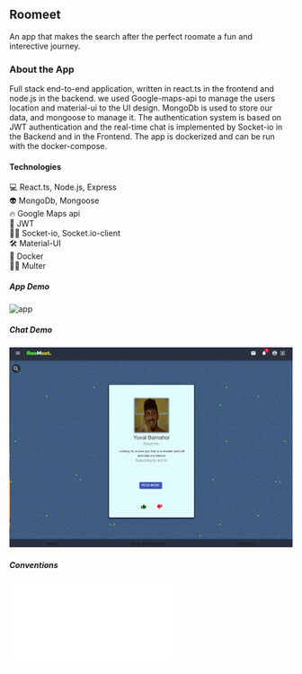 ## Roomeet
An app that makes the search after the perfect roomate a fun and interective journey.

### About the App
Full stack end-to-end application, written in react.ts in the frontend and node.js in the backend.
we used Google-maps-api to manage the users location and material-ui to the UI design.
MongoDb is used to store our data, and mongoose to manage it.
The authentication system is based on JWT authentication and the real-time chat is implemented by Socket-io in the Backend and in the Frontend.
The app is dockerized and can be run with the docker-compose.
#### Technologies

💻 React.ts, Node.js, Express <br>
👽 MongoDb, Mongoose <br>
🔥 Google Maps api <br>
🚀 JWT <br>
👮‍♂️ Socket-io, Socket.io-client <br>
🛠 Material-UI <br>
🐳 Docker <br>
👮‍♂️ Multer <br>



##### App Demo
![app](readme-files\main-demo.gif)

##### Chat Demo
![chat](readme-files\chat-demo.gif)
##### Conventions
![conventions](readme-files\CONVENTIONS.md)

